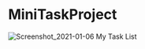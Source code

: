 # MiniTaskProject
![Screenshot_2021-01-06 My Task List](https://user-images.githubusercontent.com/48439593/103818963-8efb5400-507a-11eb-9f93-324e980bd1ed.png)
